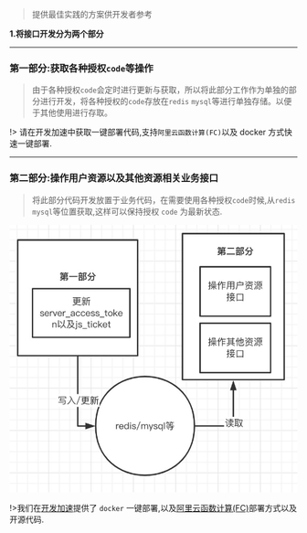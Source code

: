 > 提供最佳实践的方案供开发者参考

**1.将接口开发分为两个部分**

---

### 第一部分:获取各种授权`code`等操作

> 由于各种授权`code`会定时进行更新与获取，所以将此部分工作作为单独的部分进行开发，将各种授权的`code`存放在`redis` `mysql`等进行单独存储。以便于其他使用进行存取。

!> 请在开发加速中获取一键部署代码,支持`阿里云函数计算(FC)`以及 docker 方式快速一键部署.

---

### 第二部分:操作用户资源以及其他资源相关业务接口

> 将此部分代码开发放置于业务代码，在需要使用各种授权`code`时候,从`redis` `mysql`等位置获取,这样可以保持授权 `code` 为最新状态.

![](../images/20220716042036.jpg ':size=500')

!>我们在[开发加速](https://doc.yuanzhibang.com/#/server-develop/develop-speed-up)提供了 `docker` 一键部署,以及[阿里云函数计算(FC)](https://fcnext.console.aliyun.com/overview)部署方式以及开源代码.
